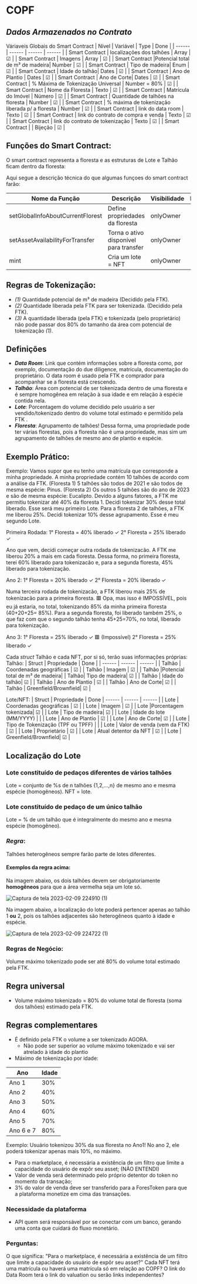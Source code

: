 # COPF
## _Dados Armazenados no Contrato_
Váriaveis Globais do Smart Contract 
| Nível | Variável | Type | Done |
| ------ | ------ | ------ | ------ | 
| Smart Contract | localizações dos talhões | Array | ☑ |
| Smart Contract | Imagens | Array | ☑ |
| Smart Contract |Potencial total de m³ de madeira| Number | ☑ |
| Smart Contract | Tipo de madeira| Enum | ☑ |
| Smart Contract | Idade do talhão| Dates | ☑ |
| Smart Contract | Ano de Plantio | Dates | ☑ |
| Smart Contract | Ano de Corte| Dates | ☑ |
| Smart Contract | % Máxima de Tokenização Universal | Number = 80% | ☑ |
| Smart Contract | Nome da Floresta | Texto | ☑ |
| Smart Contract | Matrícula do Imóvel | Número | ☑ |
| Smart Contract | Quantidade de talhões na floresta | Number | ☑ |
| Smart Contract | % máxima de tokenização liberada p/ a floresta | Number | ☑ |
| Smart Contract | link do data room | Texto | ☑ |
| Smart Contract | link do contrato de compra e venda | Texto | ☑ |
| Smart Contract | link do contrato de tokenização | Texto | ☑ |
| Smart Contract |  | Bijeção | ☑ |

## Funções do Smart Contract:
O smart contract representa a floresta e as estruturas de Lote e Talhão ficam dentro da floresta:

Aqui segue a descrição técnica do que algumas funçoes do smart contract farão:

| Nome da Função | Descrição | Visibilidade | Done |
| ------ | ------ | ------ | ------ |
| setGlobalInfoAboutCurrentFlorest | Define propriedades da floresta | onlyOwner |  |
| setAssetAvailabilityForTransfer | Torna o ativo disponível para transfer | onlyOwner | |
| mint | Cria um lote = NFT | onlyOwner | |


## Regras de Tokenização:
* _(1)_ Quantidade potencial de m³ de madeira (Decidido pela FTK). 
* _(2)_ Quantidade liberada pela FTK para ser tokenizada. (Decidido pela FTK).
* _(3)_ A quantidade liberada (pela FTK) e tokenizada (pelo proprietário) não pode passar dos 80% do tamanho da área com potencial de tokenização _(1)_.

## Definições
* **_Data Room_**: Link que contém informações sobre a floresta como, por exemplo, documentação do due diligence, matrícula, documentação do proprietário. O data room é usado pela FTK e comprador para acompanhar se a floresta está crescendo.
* **_Talhão_**: Área com potencial de ser tokenizada dentro de uma floresta e é sempre homogênea em relação à sua idade e em relação à espécie contida nela.
* **_Lote_**: Porcentagem do volume decidido pelo usuário a ser vendido/tokenizado dentro do volume total estimado e permitido pela FTK . 
* **_Floresta_**: Agrupamento de talhões! Dessa forma, uma propriedade pode ter várias florestas, pois a floresta não é uma propriedade, mas sim um agrupamento de talhões de mesmo ano de plantio e espécie.

## Exemplo Prático:
Exemplo:
Vamos supor que eu tenho uma matrícula que corresponde a minha propriedade. A minha propriedade contém 10 talhões de acordo com a análise da FTK. (Floresta 1)  5 talhões são todos de 2021 e são todos de mesma espécie: Pinus. (Floresta 2)  Os outros 5 talhões são do ano de 2023  e são de mesma espécie: Eucalipto.
Devido a alguns fatores, a FTK me permitiu tokenizar até 40% da floresta 1. Decidi tokenizar 30% desse total liberado. Esse será meu primeiro Lote.
Para a floresta 2 de talhões, a FTK me liberou 25%. Decidi tokenizar 10% desse agrupamento. Esse é meu segundo Lote.

Primeira Rodada:
1° Floresta = 40% liberado ✓
2° Floresta = 25% liberado ✓ 

Ano que vem, decidi começar outra rodada de tokenizacão. A FTK me liberou 20% a mais em cada floresta. Dessa forma, no primeira floresta, terei 60% liberado para tokenizacão e, para a segunda floresta, 45% liberado para tokenização.

Ano 2:
1° Floresta = 20% liberado ✓
2° Floresta = 20% liberado ✓
 
Numa terceira rodada de tokenizacão, a FTK
liberou mais 25% de tokenizacão para a primeira floresta. 🟥 Opa, mas isso é IMPOSSÍVEL, pois eu já estaria, no total, tokenizando 85% da minha primeira floresta (40+20+25= 85%). Para a segunda floresta, foi liberado também 25%, o que faz com que o segundo talhão tenha 45+25=70%, no total, liberado para tokenização.

Ano 3:
1° Floresta = 25% liberado ✓  🟥  (Impossível)
2° Floresta = 25% liberado ✓

Cada _struct_ Talhão e cada NFT, por si só, terão suas informações próprias: 
Talhão:
| Struct | Propriedade | Done |
| ------ | ------ | ------ |
|  Talhão | Coordenadas geográficas | ☑ |
| Talhão | Imagem | ☑ |
| Talhão |Potencial total de m³ de madeira|
|  Talhão| Tipo de madeira| ☑ |
| Talhão | Idade do talhão| ☑ |
| Talhão | Ano de Plantio | ☑ |
| Talhão | Ano de Corte| ☑ |
| Talhão | Greenfield/Brownfield| ☑ |

Lote/NFT:
| Struct | Propriedade | Done
| ------ | ------ | ------ |
|  Lote | Coordenadas geográficas | ☑ |
| Lote | Imagem | ☑ |
| Lote |Porcentagem tokenizada| ☑ |
|  Lote | Tipo de madeira| ☑ |
| Lote | Idade do lote (MM/YYYY) | |
| Lote | Ano de Plantio | ☑ |
| Lote | Ano de Corte| ☑ |
| Lote | Tipo de Tokenização (TPF ou TPFF) | |
| Lote | Valor de venda (vem da FTK) | ☑ |
| Lote | Proprietário | ☑ |
| Lote | Atual detentor da NFT | ☑ |
| Lote | Greenfield/Brownfield| ☑ |

## Localização do Lote
### Lote constituído de pedaços diferentes de vários talhões 
Lote = conjunto de %s de n talhões {1,2,...,n} de mesmo ano e mesma espécie (homogêneos).
NFT = lote. 

### Lote constituído de pedaço de um único talhão
Lote = % de um talhão que é integralmente do mesmo ano e mesma espécie (homogêneo).

### _Regra_: 
Talhões heterogêneos sempre farão parte de lotes diferentes.
#### Exemplos da regra acima:
Na imagem abaixo, os dois talhões devem ser obrigatoriamente **homogêneos** para que a área vermelha seja um lote só.

![Captura de tela 2023-02-09 224910 (1)](https://user-images.githubusercontent.com/79999985/218179809-0e674780-8ded-4a33-ae34-80c641b300d2.png)


Na imagem abaixo, a localização do lote poderá pertencer apenas ao talhão 1 **ou** 2, pois os talhões adjacentes são heterogêneos quanto à idade e espécie.

![Captura de tela 2023-02-09 224722 (1)](https://user-images.githubusercontent.com/79999985/218180013-1a6ee098-97f1-4d8e-a8da-60bdbc954633.png)

### Regras de Negócio:
Volume máximo tokenizado pode ser até 80% do volume total estimado pela FTK.

## Regra universal

- Volume máximo tokenizado = 80% do volume total de floresta (soma dos talhões) estimado pela FTK.

## Regras complementares

- É definido pela FTK o volume a ser tokenizado AGORA.
    - Não pode ser superior ao volume máximo tokenizado e vai ser atrelado à idade do plantio
- Máximo de tokenização por idade:

| Ano | Idade |
| ------ | ------ |
| Ano 1  | 30% |
| Ano 2 | 40% |
| Ano 3 | 50% |
| Ano 4 | 60% |
| Ano 5 | 70% |
| Ano 6 e 7 | 80% |

 Exemplo:
 Usuário tokenizou 30% da sua floresta no Ano1! No ano 2, ele poderá tokenizar apenas mais 10%, no máximo.
        
- Para o marketplace, é necessária a existência de um filtro que limite a capacidade do usuário de expôr seu asset; (NÃO ENTENDI)
- Valor de venda será determinado pelo próprio detentor do token no momento da transação;
- 3% do valor de venda deve ser transferido para a ForesToken para que a plataforma monetize em cima das transações.

### Necessidade da plataforma

- API quem será responsável por se conectar com um banco, gerando uma conta que cuidará do fluxo monetário.

### Perguntas:

O que significa: "Para o marketplace, é necessária a existência de um filtro que limite a capacidade do usuário de expôr seu asset?"
Cada NFT terá uma matrícula ou haverá uma matrícula só em relação ao COPF?
O link do Data Room terá o link do valuation ou serão links independentes?



